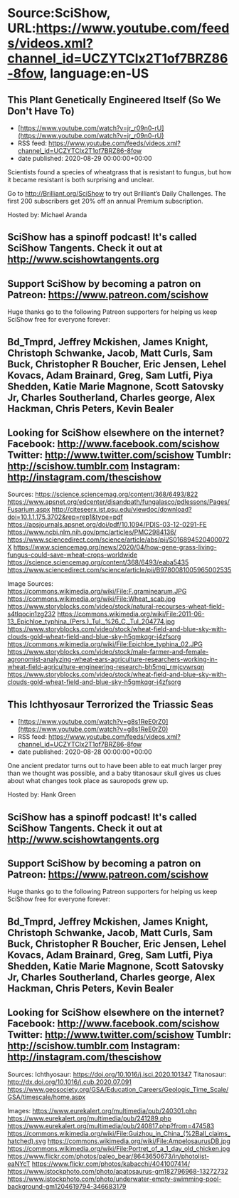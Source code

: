 # Source:SciShow, URL:https://www.youtube.com/feeds/videos.xml?channel_id=UCZYTClx2T1of7BRZ86-8fow, language:en-US

## This Plant Genetically Engineered Itself (So We Don't Have To)
 - [https://www.youtube.com/watch?v=jr_r09n0-rU](https://www.youtube.com/watch?v=jr_r09n0-rU)
 - RSS feed: https://www.youtube.com/feeds/videos.xml?channel_id=UCZYTClx2T1of7BRZ86-8fow
 - date published: 2020-08-29 00:00:00+00:00

Scientists found a species of wheatgrass that is resistant to fungus, but how it became resistant is both surprising and unclear.

Go to http://Brilliant.org/SciShow to try out Brilliant’s Daily Challenges. The first 200 subscribers get 20% off an annual Premium subscription.

Hosted by: Michael Aranda

SciShow has a spinoff podcast! It's called SciShow Tangents. Check it out at http://www.scishowtangents.org
----------
Support SciShow by becoming a patron on Patreon: https://www.patreon.com/scishow
----------
Huge thanks go to the following Patreon supporters for helping us keep SciShow free for everyone forever:

Bd_Tmprd, Jeffrey Mckishen, James Knight, Christoph Schwanke, Jacob, Matt Curls, Sam Buck, Christopher R Boucher, Eric Jensen, Lehel Kovacs, Adam Brainard, Greg, Sam Lutfi, Piya Shedden, Katie Marie Magnone, Scott Satovsky Jr, Charles Southerland, Charles george, Alex Hackman, Chris Peters, Kevin Bealer
----------
Looking for SciShow elsewhere on the internet?
Facebook: http://www.facebook.com/scishow
Twitter: http://www.twitter.com/scishow
Tumblr: http://scishow.tumblr.com
Instagram: http://instagram.com/thescishow
----------
Sources:
https://science.sciencemag.org/content/368/6493/822 
https://www.apsnet.org/edcenter/disandpath/fungalasco/pdlessons/Pages/Fusarium.aspx 
http://citeseerx.ist.psu.edu/viewdoc/download?doi=10.1.1.175.3702&rep=rep1&type=pdf 
https://apsjournals.apsnet.org/doi/pdf/10.1094/PDIS-03-12-0291-FE 
https://www.ncbi.nlm.nih.gov/pmc/articles/PMC2984136/ 
https://www.sciencedirect.com/science/article/abs/pii/S016894520400072X 
https://www.sciencemag.org/news/2020/04/how-gene-grass-living-fungus-could-save-wheat-crops-worldwide 
https://science.sciencemag.org/content/368/6493/eaba5435 
https://www.sciencedirect.com/science/article/pii/B9780081005965002535

Image Sources:
https://commons.wikimedia.org/wiki/File:F.graminearum.JPG 
https://commons.wikimedia.org/wiki/File:Wheat_scab.jpg 
https://www.storyblocks.com/video/stock/natural-recourses-wheat-field-s4tlqocin1zg232
https://commons.wikimedia.org/wiki/File:2011-06-13_Epichloe_typhina_(Pers.)_Tul._%26_C._Tul_204774.jpg 
https://www.storyblocks.com/video/stock/wheat-field-and-blue-sky-with-clouds-gold-wheat-field-and-blue-sky-h5gmkqgr-j4zfsorg
https://commons.wikimedia.org/wiki/File:Epichloe_typhina_02.JPG 
https://www.storyblocks.com/video/stock/male-farmer-and-female-agronomist-analyzing-wheat-ears-agriculture-researchers-working-in-wheat-field-agriculture-engineering-research-bh5mgj_rmjcvwrsqn
https://www.storyblocks.com/video/stock/wheat-field-and-blue-sky-with-clouds-gold-wheat-field-and-blue-sky-h5gmkqgr-j4zfsorg

## This Ichthyosaur Terrorized the Triassic Seas
 - [https://www.youtube.com/watch?v=g8s1ReE0rZ0](https://www.youtube.com/watch?v=g8s1ReE0rZ0)
 - RSS feed: https://www.youtube.com/feeds/videos.xml?channel_id=UCZYTClx2T1of7BRZ86-8fow
 - date published: 2020-08-28 00:00:00+00:00

One ancient predator turns out to have been able to eat much larger prey than we thought was possible, and a baby titanosaur skull gives us clues about what changes took place as sauropods grew up.

Hosted by: Hank Green

SciShow has a spinoff podcast! It's called SciShow Tangents. Check it out at http://www.scishowtangents.org
----------
Support SciShow by becoming a patron on Patreon: https://www.patreon.com/scishow
----------
Huge thanks go to the following Patreon supporters for helping us keep SciShow free for everyone forever:

Bd_Tmprd, Jeffrey Mckishen, James Knight, Christoph Schwanke, Jacob, Matt Curls, Sam Buck, Christopher R Boucher, Eric Jensen, Lehel Kovacs, Adam Brainard, Greg, Sam Lutfi, Piya Shedden, Katie Marie Magnone, Scott Satovsky Jr, Charles Southerland, Charles george, Alex Hackman, Chris Peters, Kevin Bealer
----------
Looking for SciShow elsewhere on the internet?
Facebook: http://www.facebook.com/scishow
Twitter: http://www.twitter.com/scishow
Tumblr: http://scishow.tumblr.com
Instagram: http://instagram.com/thescishow
----------
Sources:
Ichthyosaur: https://doi.org/10.1016/j.isci.2020.101347
Titanosaur: http://dx.doi.org/10.1016/j.cub.2020.07.091 
https://www.geosociety.org/GSA/Education_Careers/Geologic_Time_Scale/GSA/timescale/home.aspx 

Images:
https://www.eurekalert.org/multimedia/pub/240301.php
https://www.eurekalert.org/multimedia/pub/241289.php
https://www.eurekalert.org/multimedia/pub/240817.php?from=474583
https://commons.wikimedia.org/wiki/File:Guizhou_in_China_(%2Ball_claims_hatched).svg
https://commons.wikimedia.org/wiki/File:AmpelosaurusDB.jpg
https://commons.wikimedia.org/wiki/File:Portret_of_a_1_day_old_chicken.jpg
https://www.flickr.com/photos/paleo_bear/8643650673/in/photolist-eaNYcT
https://www.flickr.com/photos/kabacchi/4041007414/
https://www.istockphoto.com/photo/apatosaurus-gm182796968-13272732
https://www.istockphoto.com/photo/underwater-empty-swimming-pool-background-gm1204619794-346683179

